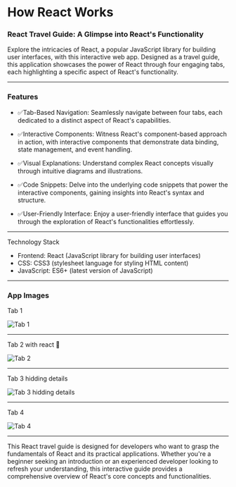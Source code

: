 # How React Works

### React Travel Guide: A Glimpse into React's Functionality

Explore the intricacies of React, a popular JavaScript library for building user interfaces, with this interactive web app. Designed as a travel guide, this application showcases the power of React through four engaging tabs, each highlighting a specific aspect of React's functionality.

---

### Features

- ✅Tab-Based Navigation: Seamlessly navigate between four tabs, each dedicated to a distinct aspect of React's capabilities.

- ✅Interactive Components: Witness React's component-based approach in action, with interactive components that demonstrate data binding, state management, and event handling.

- ✅Visual Explanations: Understand complex React concepts visually through intuitive diagrams and illustrations.

- ✅Code Snippets: Delve into the underlying code snippets that power the interactive components, gaining insights into React's syntax and structure.

- ✅User-Friendly Interface: Enjoy a user-friendly interface that guides you through the exploration of React's functionalities effortlessly.

---

Technology Stack

- Frontend: React (JavaScript library for building user interfaces)
- CSS: CSS3 (stylesheet language for styling HTML content)
- JavaScript: ES6+ (latest version of JavaScript)

---

### App Images

Tab 1

![Tab 1](https://github.com/mnoby98/How-React-Works/assets/133987293/5a0a10b1-60cb-4523-ac36-4137f13c80ca)

---

Tab 2 with react 💖

![Tab 2](https://github.com/mnoby98/How-React-Works/assets/133987293/323267d0-3b45-4c5d-918b-4cfca578df46)

---

Tab 3 hidding details

![Tab 3 hidding details](https://github.com/mnoby98/How-React-Works/assets/133987293/accf2b22-2d08-4a75-a884-7b4b0d7258d4)

---

Tab 4

![Tab 4](https://github.com/mnoby98/How-React-Works/assets/133987293/502adc2e-b656-4e22-aeb2-2cac24561cf1)

---

This React travel guide is designed for developers who want to grasp the fundamentals of React and its practical applications. Whether you're a beginner seeking an introduction or an experienced developer looking to refresh your understanding, this interactive guide provides a comprehensive overview of React's core concepts and functionalities.

